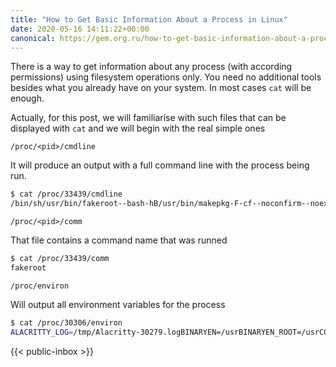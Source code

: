 ```yaml
---
title: "How to Get Basic Information About a Process in Linux"
date: 2020-05-16 14:11:22+00:00
canonical: https://gem.org.ru/how-to-get-basic-information-about-a-process-in-linux
---
```

 There is a way to get information about any process (with according permissions) using filesystem operations only. You need no additional tools besides what you already have on your system. In most cases `cat` will be enough.

<!--more-->

Actually, for this post, we will familiarise with such files that can be displayed with `cat` and we will begin with the real simple ones

`/proc/<pid>/cmdline`

It will produce an output with a full command line with the process being run.

```bash
$ cat /proc/33439/cmdline
/bin/sh/usr/bin/fakeroot--bash-hB/usr/bin/makepkg-F-cf--noconfirm--noextract--noprepare--holdver%
```

`/proc/<pid>/comm`

That file contains a command name that was runned

```bash
$ cat /proc/33439/comm
fakeroot
```

`/proc/environ`

Will output all environment variables for the process


```bash
$ cat /proc/30306/environ
ALACRITTY_LOG=/tmp/Alacritty-30279.logBINARYEN=/usrBINARYEN_ROOT=/usrCOLORTERM=truecolorDBUS_SESSION_BUS_ADDRESS=unix:path=/run/user/1000/busDISPLAY=:0.0GTK_MODULES=canberra-gtk-moduleHG=/usr/bin/hg
``` 

 {{< public-inbox \>}}